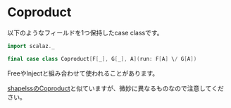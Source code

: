 # Coproduct

以下のようなフィールドを1つ保持したcase classです。

```scala mdoc:invisible
import scalaz._
```

```scala mdoc:silent
final case class Coproduct[F[_], G[_], A](run: F[A] \/ G[A])
```

FreeやInjectと組み合わせて使われることがあります。

[shapelssのCoproduct](https://github.com/milessabin/shapeless/blob/shapeless-2.2.5/core/src/main/scala/shapeless/coproduct.scala)と似ていますが、微妙に異なるものなので注意してください。
